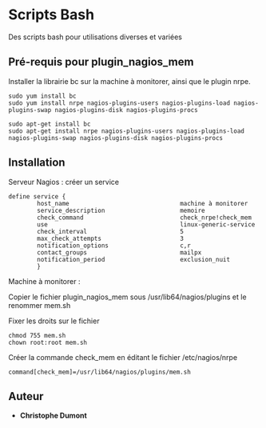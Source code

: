 # Scripts Bash

Des scripts bash pour utilisations diverses et variées 

## Pré-requis pour plugin_nagios_mem

Installer la librairie bc sur la machine à monitorer, ainsi que le plugin nrpe. 
```
sudo yum install bc
sudo yum install nrpe nagios-plugins-users nagios-plugins-load nagios-plugins-swap nagios-plugins-disk nagios-plugins-procs

sudo apt-get install bc
sudo apt-get install nrpe nagios-plugins-users nagios-plugins-load nagios-plugins-swap nagios-plugins-disk nagios-plugins-procs
```
## Installation

Serveur Nagios : créer un service  
```
define service {
        host_name                               machine à monitorer
        service_description                     memoire
        check_command                           check_nrpe!check_mem
        use                                     linux-generic-service
        check_interval                          5
        max_check_attempts                      3
        notification_options                    c,r
        contact_groups                          mailpx
        notification_period                     exclusion_nuit
        }
```
Machine à monitorer :  

Copier le fichier plugin_nagios_mem sous /usr/lib64/nagios/plugins et le renommer mem.sh

Fixer les droits sur le fichier 
```
chmod 755 mem.sh
chown root:root mem.sh
``` 
Créer la commande check_mem en éditant le fichier /etc/nagios/nrpe
```
command[check_mem]=/usr/lib64/nagios/plugins/mem.sh
```
## Auteur

* **Christophe Dumont** 
